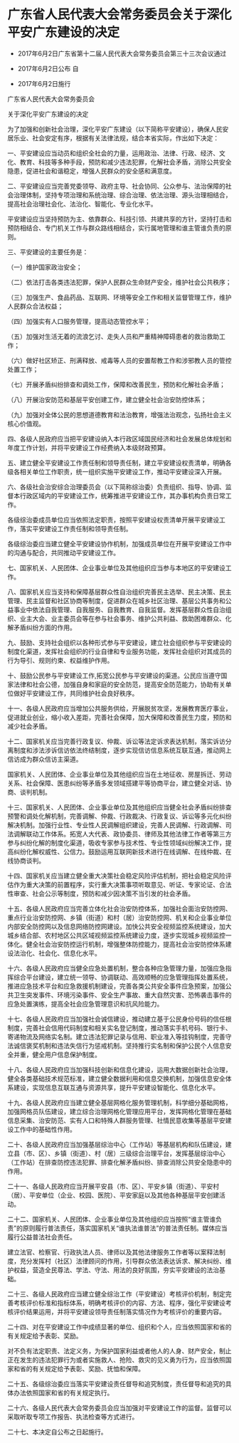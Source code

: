 # 广东省人民代表大会常务委员会关于深化平安广东建设的决定

- 2017年6月2日广东省第十二届人民代表大会常务委员会第三十三次会议通过

- 2017年6月2日公布 自

- 2017年6月2日施行

<!-- INFO END -->

广东省人民代表大会常务委员会

关于深化平安广东建设的决定

为了加强和创新社会治理，深化平安广东建设（以下简称平安建设），确保人民安居乐业、社会安定有序，根据有关法律法规，结合本省实际，作出如下决定：

一、平安建设应当动员和组织全社会的力量，运用政治、法律、行政、经济、文化、教育、科技等多种手段，预防和减少违法犯罪，化解社会矛盾，消除公共安全隐患，促进社会和谐稳定，增强人民群众的安全感和满意度。

二、平安建设应当完善党委领导、政府主导、社会协同、公众参与、法治保障的社会治理体制，坚持专项治理和系统治理、综合治理、依法治理、源头治理相结合，提高社会治理社会化、法治化、智能化、专业化水平。

平安建设应当坚持预防为主、依靠群众、科技引领、共建共享的方针，坚持打击和预防相结合、专门机关工作与群众路线相结合，实行属地管理和谁主管谁负责的原则。

三、平安建设的主要任务是：

（一）维护国家政治安全；

（二）依法打击各类违法犯罪，保护人民群众生命财产安全，维护社会公共秩序；

（三）加强生产、食品药品、互联网、环境等安全工作和相关监督管理工作，维护人民群众合法权益；

（四）加强实有人口服务管理，提高动态管控水平；

（五）加强对生活无着的流浪乞讨、走失人员和严重精神障碍患者的救治救助工作；

（六）做好社区矫正、刑满释放、戒毒等人员的安置帮教工作和涉邪教人员的管控处置工作；

（七）开展矛盾纠纷排查和调处工作，保障和改善民生，预防和化解社会矛盾；

（八）开展治安防范和基层平安创建工作，建立健全社会治安防控体系；

（九）加强对全体公民的思想道德教育和法治教育，增强法治观念，弘扬社会主义核心价值观。

四、各级人民政府应当把平安建设纳入本行政区域国民经济和社会发展总体规划和年度工作计划，并将平安建设工作经费纳入本级财政预算。

五、建立健全平安建设工作责任制和领导责任制，建立平安建设权责清单，明确各级各相关单位工作职责，统一组织实施平安建设工作，推动平安建设深入开展。

六、各级社会治安综合治理委员会（以下简称综治委）负责组织、指导、协调、监督本行政区域内的平安建设工作，统筹推进平安建设工作，其办事机构负责日常工作。

各级综治委成员单位应当依照法定职责，按照平安建设权责清单开展平安建设工作，落实平安建设工作责任制和领导责任制。

各级综治委应当建立健全平安建设协作机制，加强成员单位在开展平安建设工作中的沟通与配合，共同推动平安建设工作。

七、国家机关、人民团体、企业事业单位及其他组织应当参与本地区的平安建设工作。

八、国家机关应当支持和保障基层群众性自治组织完善民主选举、民主决策、民主管理、民主监督和社区协商等制度，促进群众在城乡社区治理、基层公共事务和公益事业中依法自我管理、自我服务、自我教育、自我监督。发挥基层群众性自治组织、业主大会、业主委员会等在参与社会事务、维护公共利益、救助困难群众、化解矛盾纠纷方面的作用。

九、鼓励、支持社会组织以各种形式参与平安建设，建立社会组织参与平安建设的制度化渠道，发挥社会组织的行业自律和专业服务功能，发挥社会组织对其成员的行为导引、规则约束、权益维护作用。

十、鼓励公民参与平安建设工作,拓宽公民参与平安建设的渠道。公民应当遵守国家法律和社会公德，加强自身和家庭的安全防范，提高安全防范能力，协助有关单位做好平安建设工作，共同维护社会良好秩序。

十一、各级人民政府应当增加公共服务供给，开展脱贫攻坚，发展教育医疗事业，促进就业创业，缩小收入差距，完善社会保障，加大保障和改善民生力度，预防和减少社会矛盾。

十二、国家机关应当完善行政复议、仲裁、诉讼等法定诉求表达机制，落实诉访分离制度和涉法涉诉信访依法终结制度，逐步实现信访信息系统互联互通，推动网上信访成为群众信访主渠道。

国家机关、人民团体、企业事业单位及其他组织应当在土地征收、房屋拆迁、劳动关系、社会保障、医患纠纷等矛盾多发领域搭建平等协商平台，建立健全对话、协商、谈判机制。

十三、国家机关、人民团体、企业事业单位及其他组织应当健全社会矛盾纠纷排查预警和调处化解机制，完善调解、仲裁、行政裁决、行政复议、诉讼等多元化纠纷解决机制。加强行业性、专业性人民调解组织建设，完善人民调解、行政调解、司法调解联动工作体系。拓宽人大代表、政协委员、律师及其他法律工作者等第三方参与纠纷化解的制度化渠道，吸收专家参与技术性、专业性领域纠纷解决工作，提高纠纷化解权威性、公信力。鼓励运用互联网新技术进行在线调解、在线仲裁、在线协商谈判。

十四、国家机关应当建立健全重大决策社会稳定风险评估机制，把社会稳定风险评估作为重大决策的前置程序，实行重大决策事项听取意见、听证、专家论证、合法性审查、社会公示等制度，预防和减少因决策不当引发的社会矛盾。

十五、各级人民政府应当完善立体化社会治安防控体系，加强社会面治安防控网、重点行业治安防控网、乡镇（街道）和村（居）治安防控网、机关和企业事业单位内部安全防控网以及信息网络防控网建设。加快公共安全视频监控系统建设，加大城乡结合部、农村地区公共区域视频监控系统建设力度，逐步实现城乡视频监控一体化。健全社会治安防控运行机制，增强整体防控能力，提高社会治安防控体系建设法治化、社会化、信息化水平。

十六、各级人民政府应当健全应急处置机制，整合各种应急管理力量，加强应急指挥综合平台建设，建立统一领导、协调联动、高效顺畅的应急管理指挥处置系统，推进应急技术平台和应急救援机制建设，完善各类公共安全事件应急预案，加强公共卫生突发事件、环境污染事件、安全生产事故、重大自然灾害、恐怖袭击事件的应急处置演练，提高全社会应急管理意识和抗风险能力。

十七、各级人民政府应当加强社会诚信建设，推动建立基于公民身份号码的信任根制度，完善社会信用代码制度和相关实名登记制度，推动落实手机号码、银行卡、寄递物流及网络实名制。建立违法犯罪记录与信用、职业准入等挂钩制度，完善守法诚信褒奖机制和违法失信行为惩戒机制。坚持推行实名制和保护公民个人信息安全并重，健全用户信息保护制度。

十八、各级人民政府应当加强科技创新和信息化建设，运用大数据创新社会治理，健全各类基础技术规范标准，建立健全数据利用和信息交换机制，加强信息安全体系建设，实现信息互联互通与资源共享，提升平安建设智能化、信息化水平。

十九、各级人民政府应当建立健全基层网格化服务管理机制，科学细分基础网格，加强网格员队伍建设，建立综合治理网格化管理应用平台，发挥网格化管理在基础信息采集、治安防范、实有人口和特殊人群服务管理、社情民意收集等基层平安建设工作中的基础性作用。

二十、各级人民政府应当加强基层综治中心（工作站）等基层机构和队伍建设，建立县（市、区）、乡镇（街道）、村（居）三级综合治理平台，发挥基层综治中心（工作站）在排查防控违法犯罪、排查化解矛盾纠纷、排查消除公共安全隐患中的作用。

二十一、各级人民政府应当开展平安县（市、区）、平安乡镇（街道）、平安村（居）、平安单位（企业、校园、医院）、平安家庭以及其他各种基层平安创建活动。

二十二、国家机关、人民团体、企业事业单位及其他组织应当按照“谁主管谁负责”的原则履行普法责任，落实国家机关“谁执法谁普法”的普法责任制。媒体应当履行公益普法社会责任。

建立法官、检察官、行政执法人员、律师以及其他法律服务工作者等以案释法制度，充分发挥村（社区）法律顾问的作用，引导群众依法表达诉求、解决纠纷、维护权益，营造全民尊法、学法、守法、用法的良好氛围，夯实平安建设的法治基础。

二十三、各级人民政府应当建立健全综治工作（平安建设）考核评价机制，制定完善考核评价标准和指标体系，明确考核评价的内容、方法、程序，强化平安建设考核评价结果运用，并将平安建设领导责任制落实情况作为考核评价的重要内容。

二十四、对在平安建设工作中成绩显著的单位、组织和个人，应当依照国家和省的有关规定给予表彰、奖励。

对不负有法定职责、法定义务，为保护国家利益或者他人的人身、财产安全，制止正在发生的违法犯罪行为或者实施救人、抢险、救灾的见义勇为行为，应当依照国家和省的有关规定给予表彰、奖励、抚恤和保障。

二十五、各级综治委应当落实平安建设责任督导和追究制度，责任督导和追究的具体办法依照国家和省的有关规定执行。

二十六、各级人民代表大会常务委员会应当加强对平安建设工作的监督。监督可以采取听取专项工作报告、执法检查等方式进行。

二十七、本决定自公布之日起施行。
